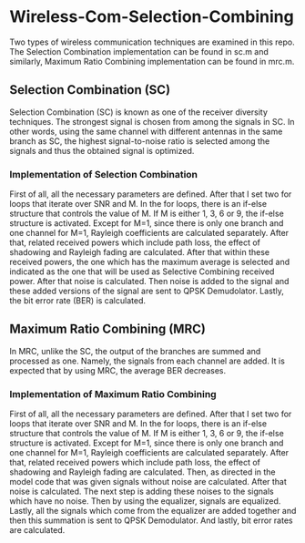 # Wireless-Com-Selection-Combining
Two types of wireless communication techniques are examined in this repo. The Selection Combination implementation can be found in sc.m and similarly, Maximum Ratio Combining implementation can be found in mrc.m.

## Selection Combination (SC)
Selection Combination (SC) is known as one of the receiver diversity techniques. The strongest signal is chosen from among the signals in SC. In other words, using the same channel with different antennas in the same branch as SC, the highest signal-to-noise ratio is selected among the signals and thus the obtained signal is optimized.

### Implementation of Selection Combination
First of all, all the necessary parameters are defined. After that I set two for loops that iterate over SNR and M. In the for loops, there is an if-else structure that controls the value of M. If M is either 1, 3, 6 or 9, the if-else structure is activated. Except for M=1, since there is only one branch and one channel for M=1, Rayleigh coefficients are calculated separately. After that, related received powers which include path loss, the effect of shadowing and Rayleigh fading are calculated. After that within these received powers, the one which has the maximum average is selected and indicated as the one that will be used as Selective Combining received power. After that noise is calculated. Then noise is added to the signal and these added versions of the signal are sent to QPSK Demudolator. Lastly, the bit error rate (BER) is calculated. 

## Maximum Ratio Combining (MRC)
In MRC, unlike the SC, the output of the branches are summed and processed as one. Namely, the signals from each channel are added. It is expected that by using MRC, the average BER decreases.

### Implementation of Maximum Ratio Combining
First of all, all the necessary parameters are defined. After that I set two for loops that iterate over SNR and M. In the for loops, there is an if-else structure that controls the value of M. If M is either 1, 3, 6 or 9, the if-else structure is activated. Except for M=1, since there is only one branch and one channel for M=1, Rayleigh coefficients are calculated separately. After that, related received powers which include path loss, the effect of shadowing and Rayleigh fading are calculated. Then, as directed in the model code that was given signals without noise are calculated. After that noise is calculated. The next step is adding these noises to the signals which have no noise. Then by using the equalizer, signals are equalized. Lastly, all the signals which come from the equalizer are added together and then this summation is sent to QPSK Demodulator. And lastly, bit error rates are calculated. 
